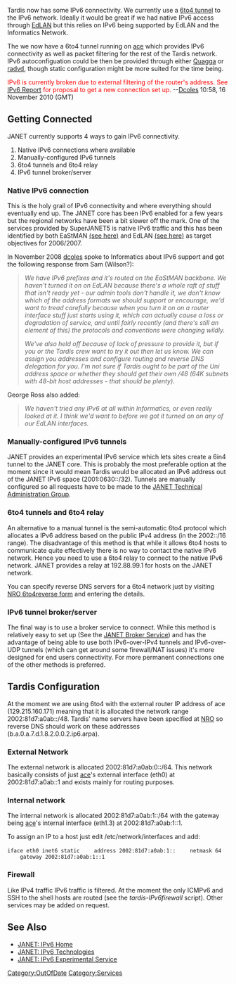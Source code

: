 Tardis now has some IPv6 connectivity. We currently use a [6to4
tunnel](#6to4_tunnels_and_6to4_relay "wikilink") to the IPv6 network.
Ideally it would be great if we had native IPv6 access through
[EdLAN](EdLAN "wikilink") but this relies on IPv6 being supported by
EdLAN and the Informatics Network.

The we now have a 6to4 tunnel running on [ace](ace "wikilink") which
provides IPv6 connectivity as well as packet filtering for the rest of
the Tardis network. IPv6 autoconfiguation could be then be provided
through either [Quagga](Quagga "wikilink") or [radvd](radvd "wikilink"),
though static configuration might be more suited for the time being.

<span style="color: red">IPv6 is currently broken due to external
filtering of the router's address. See [IPv6
Report](IPv6_Report "wikilink") for proposal to get a new connection set
up.</span> --[Dcoles](User:Dcoles "wikilink") 10:58, 16 November 2010
(GMT)

## Getting Connected

JANET currently supports 4 ways to gain IPv6 connectivity.

1.  Native IPv6 connections where available
2.  Manually-configured IPv6 tunnels
3.  6to4 tunnels and 6to4 relay
4.  IPv6 tunnel broker/server

### Native IPv6 connection

This is the holy grail of IPv6 connectivity and where everything should
eventually end up. The JANET core has been IPv6 enabled for a few years
but the regional networks have been a bit slower off the mark. One of
the services provided by SuperJANET5 is native IPv6 traffic and this has
been identified by both EaStMAN [(see
here)](http://www.eastman.net.uk/target-objectives0607.html) and EdLAN
[(see here)](http://www.ucs.ed.ac.uk/nsd/nsd-operations.html) as target
objectives for 2006/2007.

In November 2008 [dcoles](User:Dcoles "wikilink") spoke to Informatics
about IPv6 support and got the following response from Sam (Wilson?):

> <em> We have IPv6 prefixes and it's routed on the EaStMAN backbone. We
> haven't turned it on on EdLAN because there's a whole raft of stuff
> that isn't ready yet - our admin tools don't handle it, we don't know
> which of the address formats we should support or encourage, we'd want
> to tread carefully because when you turn it on on a router interface
> stuff just starts using it, which can actually cause a loss or
> degradation of service, and until fairly recently (and there's still
> an element of this) the protocols and conventions were changing
> wildly.
>
> We've also held off because of lack of pressure to provide it, but if
> you or the Tardis crew want to try it out then let us know. We can
> assign you addresses and configure routing and reverse DNS delegation
> for you. I'm not sure if Tardis ought to be part of the Uni address
> space or whether they should get their own /48 (64K subnets with
> 48-bit host addresses - that should be plenty). </em>

George Ross also added:

> <em> We haven't tried any IPv6 at all within Informatics, or even
> really looked at it. I think we'd want to before we got it turned on
> on any of our EdLAN interfaces. </em>

### Manually-configured IPv6 tunnels

JANET provides an experimental IPv6 service which lets sites create a
6in4 tunnel to the JANET core. This is probably the most preferable
option at the moment since it would mean Tardis would be allocated an
IPv6 address out of the JANET IPv6 space (2001:0630::/32). Tunnels are
manually configured so all requests have to be made to the [JANET
Technical Administration Group](mailto:ipaddress@ja.net).

### 6to4 tunnels and 6to4 relay

An alternative to a manual tunnel is the semi-automatic 6to4 protocol
which allocates a IPv6 address based on the public IPv4 address (in the
2002::/16 range). The disadvantage of this method is that while it
allows 6to4 hosts to communicate quite effectively there is no way to
contact the native IPv6 network. Hence you need to use a 6to4 relay to
connect to the native IPv6 network. JANET provides a relay at
192.88.99.1 for hosts on the JANET network.

You can specify reverse DNS servers for a 6to4 network just by visiting
[NRO 6to4reverse form](http://6to4.nro.net/) and entering the details.

### IPv6 tunnel broker/server

The final way is to use a broker service to connect. While this method
is relatively easy to set up (See the [JANET Broker
Service](http://www.broker.ipv6.ac.uk/)) and has the advantage of being
able to use both IPv6-over-IPv4 tunnels and IPv6-over-UDP tunnels (which
can get around some firewall/NAT issues) it's more designed for end
users connectivity. For more permanent connections one of the other
methods is preferred.

## Tardis Configuration

At the moment we are using 6to4 with the external router IP address of
ace (129.215.160.171) meaning that it is allocated the network range
2002:81d7:a0ab::/48. Tardis' name servers have been specified at
[NRO](http://6to4.nro.net/) so reverse DNS should work on these
addresses (b.a.0.a.7.d.1.8.2.0.0.2.ip6.arpa).

### External Network

The external network is allocated 2002:81d7:a0ab:0::/64. This network
basically consists of just [ace](ace "wikilink")'s external interface
(eth0) at 2002:81d7:a0ab::1 and exists mainly for routing purposes.

### Internal network

The internal network is allocated 2002:81d7:a0ab:1::/64 with the gateway
being [ace](ace "wikilink")'s internal interface (eth1.3) at
2002:81d7:a0ab:1::1.

To assign an IP to a host just edit /etc/network/interfaces and add:

`iface eth0 inet6 static`
`    address 2002:81d7:a0ab:1::`**<SOMETHING>**
`    netmask 64`
`    gateway 2002:81d7:a0ab:1::1`

### Firewall

Like IPv4 traffic IPv6 traffic is filtered. At the moment the only
ICMPv6 and SSH to the shell hosts are routed (see the
*tardis-IPv6firewall* script). Other services may be added on request.

## See Also

-   [JANET: IPv6
    Home](http://www.ja.net/development/network-engineering/ipv6/)
-   [JANET: IPv6
    Technologies](http://www.janet.ac.uk/technologies/ipv6.html)
-   [JANET: IPv6 Experimental
    Service](http://www.ja.net/development/network-engineering/ipv6/ipv6-experimental-service.html)

[Category:OutOfDate](Category:OutOfDate "wikilink")
[Category:Services](Category:Services "wikilink")